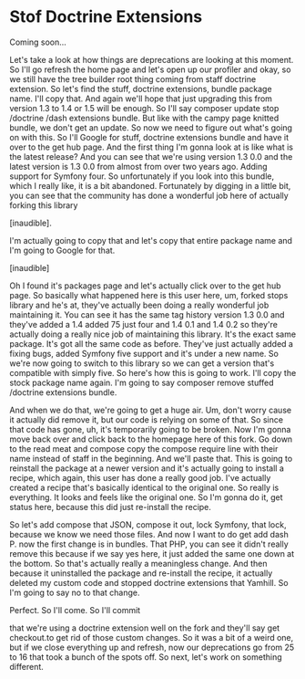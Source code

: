 # Stof Doctrine Extensions

Coming soon...

Let's take a look at how things are deprecations are looking at this moment. So I'll
go refresh the home page and let's open up our profiler and okay, so we still have
the tree builder root thing coming from staff doctrine extension. So let's find the
stuff, doctrine extensions, bundle package name. I'll copy that. And again we'll hope
that just upgrading this from version 1.3 to 1.4 or 1.5 will be enough. So I'll say
composer update stop /doctrine /dash extensions bundle. But like with the campy page
knitted bundle, we don't get an update. So now we need to figure out what's going on
with this. So I'll Google for stuff, doctrine extensions bundle and have it over to
the get hub page. And the first thing I'm gonna look at is like what is the latest
release? And you can see that we're using version 1.3 0.0 and the latest version is
1.3 0.0 from almost from over two years ago. Adding support for Symfony four. So
unfortunately if you look into this bundle, which I really like, it is a bit
abandoned. Fortunately by digging in a little bit, you can see that the community has
done a wonderful job here of actually forking this library

[inaudible].

I'm actually going to copy that and let's copy that entire package name and I'm going
to Google for that.

[inaudible]

Oh I found it's packages page and let's actually click over to the get hub page. So
basically what happened here is this user here, um, forked stops library and he's at,
they've actually been doing a really wonderful job maintaining it. You can see it has
the same tag history version 1.3 0.0 and they've added a 1.4 added 75 just four and
1.4 0.1 and 1.4 0.2 so they're actually doing a really nice job of maintaining this
library. It's the exact same package. It's got all the same code as before. They've
just actually added a fixing bugs, added Symfony five support and it's under a new
name. So we're now going to switch to this library so we can get a version that's
compatible with simply five. So here's how this is going to work. I'll copy the stock
package name again. I'm going to say composer remove stuffed /doctrine extensions
bundle.

And when we do that, we're going to get a huge air. Um, don't worry cause it actually
did remove it, but our code is relying on some of that. So since that code has gone,
uh, it's temporarily going to be broken. Now I'm gonna move back over and click back
to the homepage here of this fork. Go down to the read meat and compose copy the
compose require line with their name instead of staff in the beginning. And we'll
paste that. This is going to reinstall the package at a newer version and it's
actually going to install a recipe, which again, this user has done a really good
job. I've actually created a recipe that's basically identical to the original one.
So really is everything. It looks and feels like the original one. So I'm gonna do
it, get status here, because this did just re-install the recipe.

So let's add compose that JSON, compose it out, lock Symfony, that lock, because we
know we need those files. And now I want to do get add dash P. now the first change
is in bundles. That PHP, you can see it didn't really remove this because if we say
yes here, it just added the same one down at the bottom. So that's actually really a
meaningless change. And then because it uninstalled the package and re-install the
recipe, it actually deleted my custom code and stopped doctrine extensions that
Yamhill. So I'm going to say no to that change.

Perfect. So I'll come. So I'll commit

that we're using a doctrine extension well on the fork and they'll say get
checkout.to get rid of those custom changes. So it was a bit of a weird one, but if
we close everything up and refresh, now our deprecations go from 25 to 16 that took a
bunch of the spots off. So next, let's work on something different.
